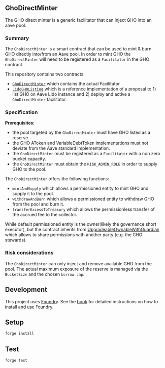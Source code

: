 ## GhoDirectMinter

The GHO direct minter is a generic facilitator that can inject GHO into an aave pool.

### Summary

The `GhoDirectMinter` is a smart contract that can be used to mint & burn GHO directly into/from an Aave pool.
In order to mint GHO the `GhoDirectMinter` will need to be registered as a `Facilitator` in the GHO contract.

This repository contains two contracts:

- [`GhoDirectMinter`](./src/GhoDirectMinter.sol) which contains the actual Facilitator
- [`LidoGHOListing`](./src/proposals/LidoGHOListing.sol) which is a reference implementation of a proposal to 1) list GHO on Aave Lido instance and 2) deploy and active a `GhoDirectMinter` facilitator.

### Specification

**Prerequisites:**

- the pool targeted by the `GhoDirectMinter` must have GHO listed as a reserve.
- the GHO AToken and VariableDebtToken implementations must not deviate from the Aave standard implementation.
- the `GhoDirectMinter` must be registered as a `Facilitator` with a non zero bucket capacity.
- the `GhoDirectMinter` must obtain the `RISK_ADMIN_ROLE` in order to supply GHO to the pool.

The `GhoDirectMinter` offers the following functions:

- `mintAndSupply` which allows a permissioned entity to mint GHO and supply it to the pool.
- `withdrawAndBurn` which allows a permissioned entity to withdraw GHO from the pool and burn it.
- `transferExcessToTreasury` which allows the permissionless transfer of the accrued fee to the collector.

While default permissioned entity is the owner(likely the governance short executor), but the contract inherits from [UpgradeableOwnableWithGuardian](https://github.com/bgd-labs/solidity-utils/blob/main/src/contracts/access-control/UpgradeableOwnableWithGuardian.sol) which allows to share permissions with another party (e.g. the GHO stewards).

### Risk considerations

The `GhoDirectMinter` can only inject and remove available GHO from the pool.
The actual maximum exposure of the reserve is managed via the `BucketSize` and the chosen `borrow cap`.

## Development

This project uses [Foundry](https://getfoundry.sh). See the [book](https://book.getfoundry.sh/getting-started/installation.html) for detailed instructions on how to install and use Foundry.

## Setup

```sh
forge install
```

## Test

```sh
forge test
```

